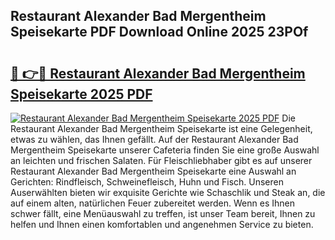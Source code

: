## Restaurant Alexander Bad Mergentheim Speisekarte PDF Download Online 2025 23POf

# <h2><a href="http://gcc4l0m.nevu.top/?p=Restaurant+Alexander+Bad+Mergentheim+Speisekarte">🔗 👉🔴 Restaurant Alexander Bad Mergentheim Speisekarte 2025 PDF</a></h2>

[![Restaurant Alexander Bad Mergentheim Speisekarte 2025 PDF](https://i.imgur.com/dBaPXMq.png)](http://gcc4l0m.nevu.top/?p=Restaurant+Alexander+Bad+Mergentheim+Speisekarte)
Die Restaurant Alexander Bad Mergentheim Speisekarte ist eine Gelegenheit, etwas zu wählen, das Ihnen gefällt. Auf der Restaurant Alexander Bad Mergentheim Speisekarte unserer Cafeteria finden Sie eine große Auswahl an leichten und frischen Salaten. Für Fleischliebhaber gibt es auf unserer Restaurant Alexander Bad Mergentheim Speisekarte eine Auswahl an Gerichten: Rindfleisch, Schweinefleisch, Huhn und Fisch. Unseren Auserwählten bieten wir exquisite Gerichte wie Schaschlik und Steak an, die auf einem alten, natürlichen Feuer zubereitet werden. Wenn es Ihnen schwer fällt, eine Menüauswahl zu treffen, ist unser Team bereit, Ihnen zu helfen und Ihnen einen komfortablen und angenehmen Service zu bieten.
